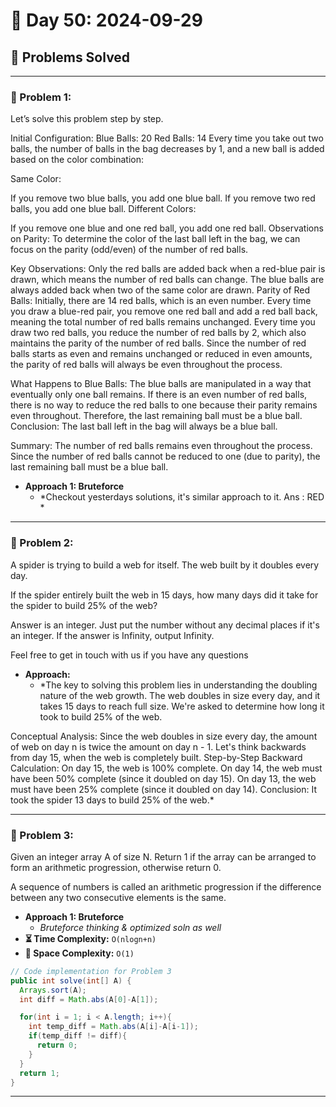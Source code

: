 
# 📅 Day 50: 2024-09-29

## 🚀 Problems Solved

---

### 🧩 Problem 1: 
Let’s solve this problem step by step.

Initial Configuration:
Blue Balls: 20
Red Balls: 14
Every time you take out two balls, the number of balls in the bag decreases by 1, and a new ball is added based on the color combination:

Same Color:

If you remove two blue balls, you add one blue ball.
If you remove two red balls, you add one blue ball.
Different Colors:

If you remove one blue and one red ball, you add one red ball.
Observations on Parity:
To determine the color of the last ball left in the bag, we can focus on the parity (odd/even) of the number of red balls.

Key Observations:
Only the red balls are added back when a red-blue pair is drawn, which means the number of red balls can change.
The blue balls are always added back when two of the same color are drawn.
Parity of Red Balls:
Initially, there are 14 red balls, which is an even number.
Every time you draw a blue-red pair, you remove one red ball and add a red ball back, meaning the total number of red balls remains unchanged.
Every time you draw two red balls, you reduce the number of red balls by 2, which also maintains the parity of the number of red balls.
Since the number of red balls starts as even and remains unchanged or reduced in even amounts, the parity of red balls will always be even throughout the process.

What Happens to Blue Balls:
The blue balls are manipulated in a way that eventually only one ball remains.
If there is an even number of red balls, there is no way to reduce the red balls to one because their parity remains even throughout. Therefore, the last remaining ball must be a blue ball.
Conclusion:
The last ball left in the bag will always be a blue ball.

Summary:
The number of red balls remains even throughout the process.
Since the number of red balls cannot be reduced to one (due to parity), the last remaining ball must be a blue ball.






- **Approach 1: Bruteforce**
  - *Checkout yesterdays solutions, it's similar approach to it. Ans : RED *

---

### 🧩 Problem 2: 
A spider is trying to build a web for itself. The web built by it doubles every day.

If the spider entirely built the web in 15 days, how many days did it take for the spider to build 25% of the web?

Answer is an integer. Just put the number without any decimal places if it's an integer. If the answer is Infinity, output Infinity.

Feel free to get in touch with us if you have any questions

- **Approach:**
  - *The key to solving this problem lies in understanding the doubling nature of the web growth. The web doubles in size every day, and it takes 15 days to reach full size. We're asked to determine how long it took to build 25% of the web.

Conceptual Analysis:
Since the web doubles in size every day, the amount of web on day n is twice the amount on day n - 1.
Let's think backwards from day 15, when the web is completely built.
Step-by-Step Backward Calculation:
On day 15, the web is 100% complete.
On day 14, the web must have been 50% complete (since it doubled on day 15).
On day 13, the web must have been 25% complete (since it doubled on day 14).
Conclusion:
It took the spider 13 days to build 25% of the web.*

---

### 🧩 Problem 3: 
Given an integer array A of size N. Return 1 if the array can be arranged to form an arithmetic progression, otherwise return 0.

A sequence of numbers is called an arithmetic progression if the difference between any two consecutive elements is the same.
- **Approach 1: Bruteforce**
  - *Bruteforce thinking & optimized soln as well*
- **⏳ Time Complexity:** `O(nlogn+n)`
- **💾 Space Complexity:** `O(1)`

```java
// Code implementation for Problem 3
public int solve(int[] A) {
  Arrays.sort(A);
  int diff = Math.abs(A[0]-A[1]);

  for(int i = 1; i < A.length; i++){
    int temp_diff = Math.abs(A[i]-A[i-1]);
    if(temp_diff != diff){
      return 0;
    }
  }
  return 1;
}
```

---

